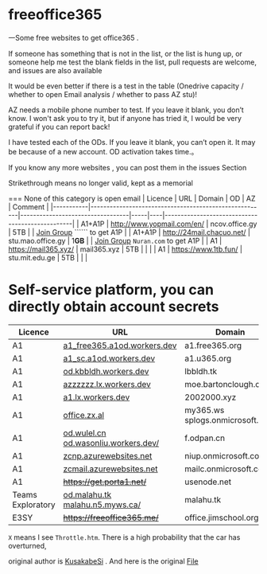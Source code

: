 # freeoffice365

一Some free websites to get office365 .

If someone has something that is not in the list, or the list is hung up, or someone help me test the blank fields in the list, pull requests are welcome, and issues are also available

It would be even better if there is a test in the table (Onedrive capacity / whether to open Email analysis / whether to pass AZ stu)!

AZ needs a mobile phone number to test. If you leave it blank, you don’t know.
I won't ask you to try it, but if anyone has tried it, I would be very grateful if you can report back!

I have tested each of the ODs. If you leave it blank, you can’t open it. It may be because of a new account. OD activation takes time.。

If you know any more websites , you can post them in the issues Section

Strikethrough means no longer valid, kept as a memorial

===
None of this category is open email
| Licence   | URL                                                   | Domain                           | OD  | AZ | Comment                                         |
|-----------|-------------------------------------------------------|----------------------------------|-----|----|-------------------------------------------------|
| A1+A1P    | http://www.yopmail.com/en/                            | ncov.office.gy                   | 5TB |    | [Join Group](https://account.activedirectory.windowsazure.com/r/#/joinGroups) `````` to get A1P  |
| A1+A1P    | http://24mail.chacuo.net/                             | stu.mao.office.gy                | 1**GB** |    | [Join Group](https://account.activedirectory.windowsazure.com/r/#/joinGroups) ```Nuran.com``` to get A1P           |
| A1        | https://mail365.xyz/                                  | mail365.xyz                      | 5TB |    |                                                 |
| A1        | https://www.1tb.fun/                             | stu.mit.edu.ge                   | 5TB |    |                                                 |


Self-service platform, you can directly obtain account secrets
===

| Licence           | URL                                                   | Domain                           | OD  | Mail | AZ | Comment                           |
|-------------------|-------------------------------------------------------|----------------------------------|-----|------|----|-----------------------------------|
| A1                | [a1_free365.a1od.workers.dev](https://a1_free365.a1od.workers.dev)              | a1.free365.org                   | 5TB | NO    |  N/A  |                                 |
| A1                | [a1_sc.a1od.workers.dev](https://a1_sc.a1od.workers.dev)                        | a1.u365.org                      | 5TB | NO    | N/A   |                                     |
| A1                | [od.kbbldh.workers.dev](https://od.kbbldh.workers.dev  )                        | lbbldh.tk                        | 5TB | NO    |  N/A  |                                     |
| A1                | [azzzzzz.lx.workers.dev](https://azzzzzz.lx.workers.dev)                        | moe.bartonclough.co.uk           | 1TB | YES   | YES   |                                     | 
| A1                | [a1.lx.workers.dev](https://a1.lx.workers.dev )                                 | 2002000.xyz                      | 5TB | NO    | NO    |                                           |
| A1                | [office.zx.al](http://office.zx.al  )                                           | my365.ws  splogs.onmicrosoft.com | NO   | YES  |N/A    |                                             |
| A1                | [od.wulel.cn](https://od.wulel.cn)  [od.wasonliu.workers.dev/](https://od.wasonliu.workers.dev/) | f.odpan.cn                      | 5TB | NO    |  N/A  |                                   |
| A1                | [zcnp.azurewebsites.net](https://zcnp.azurewebsites.net)                        | niup.onmicrosoft.com             | NO   | YES  | NO    |                                       |
| A1                | [zcmail.azurewebsites.net](https://zcmail.azurewebsites.net)                     | mailc.onmicrosoft.com           | NO   | YES  | NO    |                                   |
| A1                | ~~https://get.porta1.net/~~                               | usenode.net                                            | 1TB | NO    | N/A   |                                   |
| Teams Exploratory | [od.malahu.tk](https://od.malahu.tk)  [malahu.n5.myws.ca/](https://malahu.n5.myws.ca/)     | malahu.tk                        | 5TB | NO    |NO  |                                   |
| E3SY              | ~~https://freeoffice365.me/~~                              | office.jimschool.org             | 5TB | NO    | NO  |                                   |

```X``` means I see ```Throttle.htm```. There is a high probability that the car has overturned,

original author is [KusakabeSi](https://github.com/KusakabeSi) . And here is the original [File](https://github.com/KusakabeSi/free365) 
